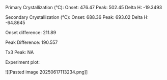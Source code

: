 Primary Crystallization (°C):
	Onset: 476.47
	Peak: 502.45
	Delta H: -19.3493
	
Secondary Crystallization  (°C):
	Onset: 688.36
	Peak: 693.02
	Delta H: -64.8645
	
Onset difference: 211.89

Peak Difference: 190.557

Tx3 Peak: NA

Experiment plot:
<!-- PUBLISH STOP -->
![[Pasted image 20250617113234.png]]
